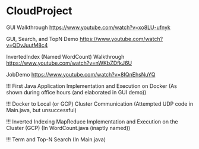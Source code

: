# CloudProject

GUI Walkthrough
https://www.youtube.com/watch?v=xo8LU-ufnyk

GUI, Search, and TopN Demo
https://www.youtube.com/watch?v=QDvJuutM8c4

InvertedIndex (Named WordCount) Walkthrough 
https://www.youtube.com/watch?v=nWKbZDfkJ6U

JobDemo
https://www.youtube.com/watch?v=8IQnEhsNuYQ

!!! First Java Application Implementation and Execution on Docker (As shown during office hours (and elaborated in GUI demo))

!!! Docker to Local (or GCP) Cluster Communication (Attempted UDP code in Main.java, but unsuccessful)

!!! Inverted Indexing MapReduce Implementation and
Execution on the Cluster (GCP) (In WordCount.java (inaptly named))

!!! Term and Top-N Search (In Main.java)



